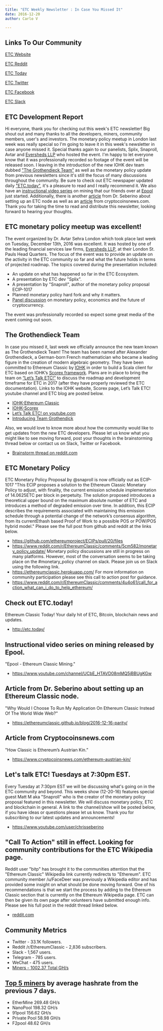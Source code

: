 ```yaml
---
title: "ETC Weekly Newsletter : In Case You Missed It"
date: 2016-12-20
author: Carlo V

---
```



## Links To Our Community

[ETC Website](https://ethereumclassic.github.io/)

[ETC Reddit](https://www.reddit.com/r/EthereumClassic/)

[ETC Today](http://etc.today/)

[ETC Twitter](http://twitter.com/eth_classic)

[ETC Facebook](https://www.facebook.com/EthereumClassicETC/)

[ETC Slack](https://ethereumclassic.herokuapp.com/)

## ETC Development Report

Hi everyone, thank you for checking out this week's ETC newsletter! Big shout out and many thanks to all the developers, miners, community members, user's and investors. The monetary policy meetup in London last week was really special so I'm going to leave it in this week's newsletter in case anyone missed it. Special thanks again to our panelists, Splix, Snaproll, Avtar and [Eversheds LLP](http://www.eversheds.com/global/en/index.page) who hosted the event. I'm happy to let everyone know that it was professionally recorded so footage of the event will be released soon. I leaving in the introduction of the new IOHK dev team dubbed ["The Grothendieck Team"](https://iohk.io/projects/ethereum-classic/#team) as well as the monetary policy update from previous newsletters since it's still the focus of many discussions throughout the community.  Be sure to check out ETC newspaper updated daily ["ETC.today"](http://etc.today/), it's a pleasure to read and I really recommend it. We also have an [instructional video series](https://www.youtube.com/channel/UCbE_HTAVD08mMQ5jBBUgKGw) on mining that our friends over at [Epool](http://epool.io/#/) just started. Additionally, there is another [article](https://ethereumclassic.github.io/blog/2016-12-16-parity/) from Dr. Seberino about setting up an ETC node as well as an [article](https://www.cryptocoinsnews.com/ethereum-austrian-kin/) from cryptocoinsnews.com. Thank you for taking the time to read and distribute this newsletter, looking forward to hearing your thoughts.

## ETC monetary policy meetup was excellent!
The event organized by Dr. Avtar Sehra  London which took place last week on Tuesday, December 13th, 2016 was excellent. It was hosted by one of the leading financial services law firms, [Eversheds LLP](http://www.eversheds.com/global/en/index.page), at their London St. Pauls Head Quarters. The focus of the event was to provide an update on the activity in the ETC community so far and what the future holds in terms of projected roadmap. The topics covered during the presentation included:

* An update on what has happened so far in the ETC Ecosystem. 
* A presentation by ETC dev "Splix".
* A presentation by "Snaproll", author of the monetary policy proposal ECIP-1017 
* Planned monetary policy hard fork and why it matters.
* [Panel discussion](https://ethereumclassic.github.io/blog/2016-12-04-monetary-policy-event/) on monetary policy, economics and the future of cryptocurrency.

The event was professionally recorded so expect some great media of the event coming out soon.

## The Grothendieck Team
In case you missed it, last week we officially announce the new team known as The Grothendieck Team! The team has been named after Alexander Grothendieck, a German-born French mathematician who became a leading figure in the creation of modern algebraic geometry. They have been committed to Ethereum Classic by [IOHK](https://iohk.io/) in order to build a Scala client for ETC based on IOHK’s [Scorex framework](https://iohk.io/projects/scorex/). Plans are in place to bring the team on [“Let’s Talk ETC!”](https://www.youtube.com/channel/UCojbn_iTgg4BxcSphz0MGMg) to discuss the roadmap and development timeframe for ETC in 2017 (after they have properly reviewed the ETC documentation). Links to the IOHK website, Scorex page, Let’s Talk ETC! youtube channel and ETC blog are posted below.

* [IOHK-Ethereum Classic](https://iohk.io/projects/ethereum-classic/)
* [IOHK-Scorex](https://iohk.io/projects/scorex/)
* [Let’s Talk ETC! on youtube.com](https://www.youtube.com/channel/UCojbn_iTgg4BxcSphz0MGMg)
* [Introducing Team Grothendick](https://ethereumclassic.github.io/blog/2016-12-12-TeamGrothendieck/)
 
Also, we would love to know more about how the community would like to get updates from the new ETC developers. Please let us know what you might like to see moving forward, post your thoughts in the brainstorming thread below or contact us on Slack, Twitter or Facebook.

* [Brainstorm thread on reddit.com](https://www.reddit.com/r/EthereumClassic/comments/5gpf3n/community_brainstorm_ideas_for_continuous/)



## ETC Monetary Policy 

ETC Monetary Policy Proposal by @snaproll is now officially out as ECIP-1017
"This ECIP proposes a solution to the Ethereum Classic Monetary Policy to adjust, with finality, the current emission schedule implementation of 14.0625ETC per block in perpetuity. The solution proposed introduces a theoretical upper bound on the maximum absolute number of ETC and introduces a method of degraded emission over time. In addition, this ECIP describes the requirements associated with maintaining this emission schedule through a potential change of the network’s consensus algorithm, from its currentEthash based Proof of Work to a possible POS or POW/POS hybrid model." Please see the full post from github and reddit at the links below. 

* https://github.com/ethereumproject/ECIPs/pull/20/files
* https://www.reddit.com/r/EthereumClassic/comments/5cm582/monetary_policy_update/
Monetary policy discussions are still in progress on many platforms. However, most of the conversation seems to be taking place on the #monetary_policy channel on slack. 
Please join us on Slack using the following link. 
* https://ethereumclassic.herokuapp.com/
For more information on community participation please see this call to action post for guidance.
* https://www.reddit.com/r/EthereumClassic/comments/4u4o61/call_for_action_what_can_i_do_to_help_ethereum/


## Check out ETC.today!
Ethereum Classic Today! Your daily hit of ETC, Bitcoin, blockchain news and updates.

* http://etc.today/



## Instructional video series on mining released by Epool.
"Epool - Ethereum Classic Mining."

* https://www.youtube.com/channel/UCbE_HTAVD08mMQ5jBBUgKGw

## Article from Dr. Seberino about setting up an Ethereum Classic node.
"Why Would I Choose To Run My Application On Ethereum Classic Instead Of The World Wide Web?"

* https://ethereumclassic.github.io/blog/2016-12-16-parity/

## Article from Cryptocoinsnews.com
"How Classic is Ethereum’s Austrian Kin.”

* https://www.cryptocoinsnews.com/ethereum-austrian-kin/


## Let's talk ETC! Tuesdays at 7:30pm EST.
Every Tuesday at 7:30pm EST we will be discussing what's going on in the ETC community and beyond. This weeks show (12-20-16) features special guest Matt M aka "Snaproll" who is the creator of the monetary policy proposal featured in this newsletter. We will discuss monetary policy, ETC and blockchain in general. A link to the channel/show will be posted below, if you have ideas or questions please let us know. Thank you for subscribing to our latest updates and announcements!

* https://www.youtube.com/user/chrisseberino


## "Call To Action" still in effect. Looking for community contributions for the ETC Wikipedia page.
Reddit user "bitp" has brought it to the communities attention that the "Ethereum Classic" Wikipedia link currently redirects to "Ethereum". ETC community member /u/FaceDeer was previously a Wikipedia editor and has provided some insight on what should be done moving forward. One of his recommendations is that we start the process by adding to the Ethereum Classic section that is currently on the Ethereum Wikipedia page. ETC can then be given its own page after volunteers have submitted enough info. Please see his full post in the reddit thread linked below.

* [reddit.com](https://www.reddit.com/r/EthereumClassic/comments/5bsj3c/ethereum_classic_redirects_to_ethereum_on/)

## Community Metrics

* Twitter - 33.1K followers.
* Reddit /r/EthereumClassic - 2,836 subscribers.
* Slack - 1,567 users.
* Telegram - 785 users.
* WeChat - 475 users.
* [Miners - 1002.37 Total GH/s](https://gastracker.io/stats/miners)

## [Top 5 miners](https://gastracker.io/stats/miners) by average hashrate from the previous 7 days.

* EtherMine 269.48 GH/s
* NanoPool 198.32 GH/s
* 91pool 156.62 GH/s
* Private Pool 58.98 GH/s  
* F2pool 48.62 GH/s

